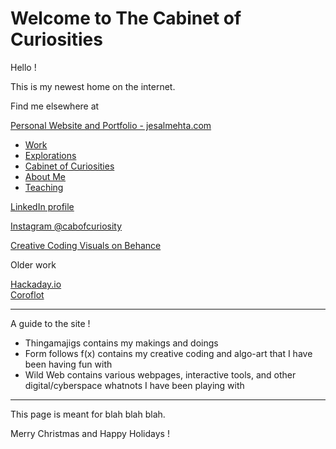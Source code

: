 # Welcome to The Cabinet of Curiosities

Hello !

This is my newest home on the internet.

Find me elsewhere at 

[Personal Website and Portfolio - jesalmehta.com](www.jesalmehta.com)  
- [Work](https://www.jesalmehta.com/work/)  
- [Explorations](https://www.jesalmehta.com/explorations/)  
- [Cabinet of Curiosities](https://www.jesalmehta.com/cabinet-of-curiosities/)  
- [About Me](https://www.jesalmehta.com/about-me/)  
- [Teaching](https://www.jesalmehta.com/teaching/)  

[LinkedIn profile](https://in.linkedin.com/in/jesal-mehta-8762404a)  

[Instagram @cabofcuriosity](https://www.instagram.com/cabofcuriosity/)

[Creative Coding Visuals on Behance](https://www.behance.net/jesmehta)

Older work

[Hackaday.io](https://hackaday.io/projects/hacker/288487)  
[Coroflot](https://www.coroflot.com/jesmehta/portfolio)

<!-- Twitter -->
<!-- etc -->

---
A guide to the site !

- Thingamajigs contains my makings and doings
- Form follows f(x) contains my creative coding and algo-art that I have been having fun with
- Wild Web contains various webpages, interactive tools, and other digital/cyberspace whatnots I have been playing with

---

This page is meant for blah blah blah.

Merry Christmas and Happy Holidays !


